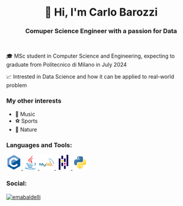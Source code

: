 <h1 align="center">👋 Hi, I'm Carlo Barozzi</h1>
<h3 align="center">Comuper Science Engineer with a passion for Data</h3>
<br />


🎓 MSc student in Computer Science and Engineering, expecting to graduate from Politecnico di Milano in July 2024

📈 Intrested in Data Science and how it can be applied to real-world problem

### My other interests
- 🎵 Music<br />
- ⚽ Sports<br />
- 🌄 Nature<br />


<h3 align="left">Languages and Tools:</h3>
<p align="left"> <a href="https://www.cprogramming.com/" target="_blank" rel="noreferrer"> <img src="https://raw.githubusercontent.com/devicons/devicon/master/icons/c/c-original.svg" alt="c" width="40" height="40"/> </a> <a href="https://www.java.com" target="_blank" rel="noreferrer"> <img src="https://raw.githubusercontent.com/devicons/devicon/master/icons/java/java-original.svg" alt="java" width="40" height="40"/> </a> <a href="https://www.mysql.com/" target="_blank" rel="noreferrer"> <img src="https://raw.githubusercontent.com/devicons/devicon/master/icons/mysql/mysql-original-wordmark.svg" alt="mysql" width="40" height="40"/> </a> <a href="https://pandas.pydata.org/" target="_blank" rel="noreferrer"> <img src="https://raw.githubusercontent.com/devicons/devicon/2ae2a900d2f041da66e950e4d48052658d850630/icons/pandas/pandas-original.svg" alt="pandas" width="40" height="40"/> </a> <a href="https://www.python.org" target="_blank" rel="noreferrer"> <img src="https://raw.githubusercontent.com/devicons/devicon/master/icons/python/python-original.svg" alt="python" width="40" height="40"/> </a> </p>


<h3 align="left">Social:</h3>
<p align="left">
<a href="www.linkedin.com/in/carlobaroz" target="blank"><img align="center" src="https://img.shields.io/badge/LinkedIn-0077B5?style=for-the-badge&logo=linkedin&logoColor=white" alt="emabaldelli" /></a>
</p>

